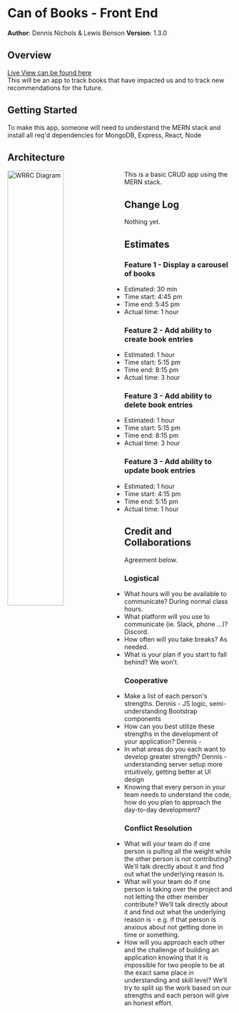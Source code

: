# Can of Books - Front End

**Author**: Dennis Nichols & Lewis Benson
**Version**: 1.3.0

## Overview

[Live View can be found here](https://cerulean-toffee-48097d.netlify.app/)  
This will be an app to track books that have impacted us and to track new recommendations for the future.

## Getting Started

To make this app, someone will need to understand the MERN stack and install all req'd dependencies for MongoDB, Express, React, Node

## Architecture

<img src="https://user-images.githubusercontent.com/105423307/199095639-8ae7ffa9-7751-45b6-9f93-08ace3d7f78f.png"
     alt="WRRC Diagram"
     style="float: left; margin-right: 10px; width:50%" />

This is a basic CRUD app using the MERN stack.

## Change Log

Nothing yet.

## Estimates

### Feature 1 - Display a carousel of books

- Estimated: 30 min
- Time start: 4:45 pm
- Time end: 5:45 pm
- Actual time: 1 hour

### Feature 2 - Add ability to create book entries

- Estimated: 1 hour
- Time start: 5:15 pm
- Time end: 8:15 pm
- Actual time: 3 hour

### Feature 3 - Add ability to delete book entries

- Estimated: 1 hour
- Time start: 5:15 pm
- Time end: 8:15 pm
- Actual time: 3 hour

### Feature 3 - Add ability to update book entries

- Estimated: 1 hour
- Time start: 4:15 pm
- Time end: 5:15 pm
- Actual time: 1 hour

## Credit and Collaborations

Agreement below.

### Logistical

- What hours will you be available to communicate?
  During normal class hours.
- What platform will you use to communicate (ie. Slack, phone …)?
  Discord.
- How often will you take breaks?
  As needed.
- What is your plan if you start to fall behind?
  We won’t.

### Cooperative

- Make a list of each person's strengths.
  Dennis - JS logic, semi-understanding Bootstrap components
- How can you best utilize these strengths in the development of your application?
  Dennis -
- In what areas do you each want to develop greater strength?
  Dennis - understanding server setup more intuitively, getting better at UI design
- Knowing that every person in your team needs to understand the code, how do you plan to approach the day-to-day development?

### Conflict Resolution

- What will your team do if one person is pulling all the weight while the other person is not contributing?
  We’ll talk directly about it and find out what the underlying reason is.
- What will your team do if one person is taking over the project and not letting the other member contribute?
  We’ll talk directly about it and find out what the underlying reason is - e.g. if that person is anxious about not getting done in time or something.
- How will you approach each other and the challenge of building an application knowing that it is impossible for two people to be at the exact same place in understanding and skill level?
  We’ll try to split up the work based on our strengths and each person will give an honest effort.

